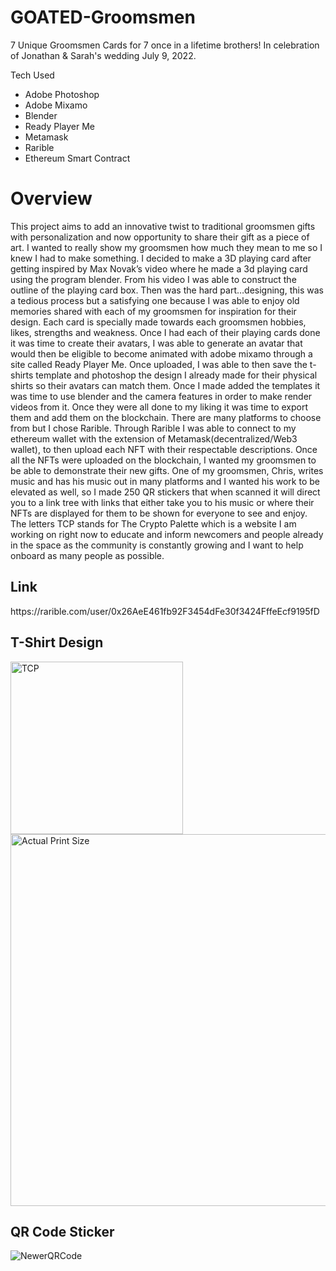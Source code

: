 # GOATED-Groomsmen

7 Unique Groomsmen Cards for 7 once in a lifetime brothers! In celebration of Jonathan & Sarah's wedding July 9, 2022.

Tech Used
* Adobe Photoshop
* Adobe Mixamo
* Blender
* Ready Player Me
* Metamask 
* Rarible
* Ethereum Smart Contract

<h1>Overview</h1>

This project aims to add an innovative twist to traditional groomsmen gifts with personalization and now opportunity to share their gift as a piece of art. I wanted to really show my groomsmen how much they mean to me so I knew I had to make something. I decided to make a 3D playing card after getting inspired by Max Novak’s video where he made a 3d playing card using the program blender. From his video I was able to construct the outline of the playing card box. Then was the hard part…designing, this was a tedious process but a satisfying one because I was able to enjoy old memories shared with each of my groomsmen for inspiration for their design. Each card is specially made towards each groomsmen hobbies, likes, strengths and weakness. Once I had each of their playing cards done it was time to create their avatars, I was able to generate an avatar that would then be eligible to become animated with adobe mixamo through a site called Ready Player Me. Once uploaded, I was able to then save the t-shirts template and photoshop the design I already made for their physical shirts so their avatars can match them. Once I made added the templates it was time to use blender and the camera features in order to make render videos from it. Once they were all done to my liking it was time to export them and add them on the blockchain. There are many platforms to choose from but I chose Rarible. Through Rarible I was able to connect to my ethereum wallet with the extension of Metamask(decentralized/Web3 wallet), to then upload each NFT with their respectable descriptions. Once all the NFTs were uploaded on the blockchain, I wanted my groomsmen to be able to demonstrate their new gifts. One of my groomsmen, Chris, writes music and has his music out in many platforms and I wanted his work to be elevated as well, so I made 250 QR stickers that when scanned it will direct you to a link tree with links that either take you to his music or where their NFTs are displayed for them to be shown for everyone to see and enjoy. The letters TCP stands for The Crypto Palette which is a website I am working on right now to educate and inform newcomers and people already in the space as the community is constantly growing and I want to help onboard as many people as possible. 

<h2>Link</h2>
https://rarible.com/user/0x26AeE461fb92F3454dFe30f3424FffeEcf9195fD

<h2>T-Shirt Design</h2>

<img width="276" alt="TCP" src="https://user-images.githubusercontent.com/90818119/180327599-be2df927-7dc7-40d6-b8e9-56c94c38d9d6.png">

<img width="595" alt="Actual Print Size" src="https://user-images.githubusercontent.com/90818119/180327949-0ff23dfc-4a23-4955-97a6-d1fbfd83bd04.png">


<h2>QR Code Sticker</h2>

![NewerQRCode](https://user-images.githubusercontent.com/90818119/180327963-e8a8d9b6-143a-4edf-9d6a-3a40779bf281.png)
